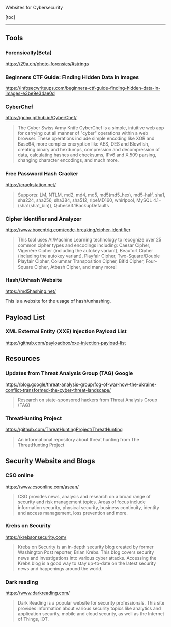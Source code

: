 Websites for Cybersecurity

[toc]

<hr>

## Tools
### Forensically(Beta)
https://29a.ch/photo-forensics/#strings

### Beginners CTF Guide: Finding Hidden Data in Images
https://infosecwriteups.com/beginners-ctf-guide-finding-hidden-data-in-images-e3be9e34ae0d

### CyberChef

https://gchq.github.io/CyberChef/

> The Cyber Swiss Army Knife CyberChef is a simple, intuitive web app for carrying out all manner of "cyber" operations within a web browser. These operations include simple encoding like XOR and Base64, more complex encryption like AES, DES and Blowfish, creating binary and hexdumps, compression and decompression of data, calculating hashes and checksums, IPv6 and X.509 parsing, changing character encodings, and much more.

### Free Password Hash Cracker
https://crackstation.net/

> Supports: LM, NTLM, md2, md4, md5, md5(md5_hex), md5-half, sha1, sha224, sha256, sha384, sha512, ripeMD160, whirlpool, MySQL 4.1+ (sha1(sha1_bin)), QubesV3.1BackupDefaults 

### Cipher Identifier and Analyzer
https://www.boxentriq.com/code-breaking/cipher-identifier

> This tool uses AI/Machine Learning technology to recognize over 25 common cipher types and encodings including: Caesar Cipher, Vigenère Cipher (including the autokey variant), Beaufort Cipher (including the autokey variant), Playfair Cipher, Two-Square/Double Playfair Cipher, Columnar Transposition Cipher, Bifid Cipher, Four-Square Cipher, Atbash Cipher, and many more! 

### Hash/Unhash Website
https://md5hashing.net/

This is a website for the usage of hash/unhashing.

## Payload List
### XML External Entity (XXE) Injection Payload List
https://github.com/payloadbox/xxe-injection-payload-list


## Resources
### Updates from Threat Analysis Group (TAG) Google
https://blog.google/threat-analysis-group/fog-of-war-how-the-ukraine-conflict-transformed-the-cyber-threat-landscape/

> Research on state-sponsored hackers from Threat Analysis Group (TAG) 

### ThreatHunting Project
https://github.com/ThreatHuntingProject/ThreatHunting
> An informational repository about threat hunting from The ThreatHunting Project 


## Security Website and Blogs
### CSO online
https://www.csoonline.com/asean/
> CSO provides news, analysis and research on a broad range of security and risk management topics. Areas of focus include information security, physical security, business continuity, identity and access management, loss prevention and more.

### Krebs on Security
https://krebsonsecurity.com/
> Krebs on Security is an in-depth security blog created by former Washington Post reporter, Brian Krebs. This blog covers security news and investigations into various cyber attacks. Accessing the Krebs blog is a good way to stay up-to-date on the latest security news and happenings around the world.


### Dark reading
https://www.darkreading.com/
> Dark Reading is a popular website for security professionals. This site provides information about various security topics like analytics and application security, mobile and cloud security, as well as the Internet of Things, IOT.
